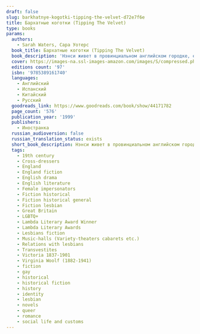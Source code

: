 ```yaml
---
draft: false
slug: barkhatnye-kogotki-tipping-the-velvet-d72e7f6e
title: Бархатные коготки (Tipping The Velvet)
type: books
params:
  authors:
    - Sarah Waters, Сара Уотерс
  book_title: Бархатные коготки (Tipping The Velvet)
  book_description: 'Нэнси живет в провинциальном английском городке, ее отец держит приморский устричный бар. Каждый вечер, переодевшись в выходное платье, она посещает мюзик-холл, где с бурлескным номером выступает Китти Батлер. Постепенно девушки сближаются, и когда новый импресарио предлагает Китти лондонский ангажемент, Нэнси следует за ней в столицу. Вскоре об их совместном номере говорит весь Лондон. Нэнси счастлива, еще не догадываясь, как близка разлука, на какое дно ей придется опуститься, чтобы найти себя, и какие хищники водятся в придонных водах…'
  cover: https://images-na.ssl-images-amazon.com/images/S/compressed.photo.goodreads.com/books/1551514885i/44171782.jpg
  editions count: '97'
  isbn: '9785389161740'
  languages:
    - Английский
    - Испанский
    - Китайский
    - Русский
  goodreads_link: https://www.goodreads.com/book/show/44171782
  page_count: '576'
  publication_year: '1999'
  publishers:
    - Иностранка
  russian_audioversion: false
  russian_translation_status: exists
  short_book_description: Нэнси живет в провинциальном английском городке, ее отец держит приморский устричный бар. Каждый вечер, переодевшись в выходное платье, она посещает мюзик-холл, где с бурлескным номером выступает Китти Батлер. Постепенно девушки сближаются, и когда новый импресарио предлагает Китти лондонский ангажемент, Нэнси следует за ней в столицу…
  tags:
    - 19th century
    - Cross-dressers
    - England
    - England fiction
    - English drama
    - English literature
    - Female impersonators
    - Fiction historical
    - Fiction historical general
    - Fiction lesbian
    - Great Britain
    - LGBTQ+
    - Lambda Literary Award Winner
    - Lambda Literary Awards
    - Lesbians fiction
    - Music-halls (Variety-theaters cabarets etc.)
    - Relations with lesbians
    - Transvestites
    - Victoria 1837-1901
    - Virginia Woolf (1882-1941)
    - fiction
    - gay
    - historical
    - historical fiction
    - history
    - identity
    - lesbian
    - novels
    - queer
    - romance
    - social life and customs
---
```

